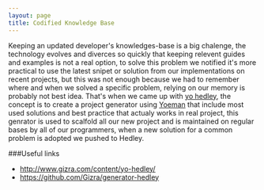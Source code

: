 ```yaml
---
layout: page
title: Codified Knowledge Base
---
```


Keeping an updated developer's knowledges-base is a big chalenge, the technology evolves and diverces so quickly that keeping relevent guides and examples is not a real option, to solve this problem we notified it's more practical to use the latest snipet or solution from our implementations on recent projects, but this was not enough because we had to remember where and when we solved a specific problem, relying on our memory is probably not best idea.
That's when we came up with [yo hedley](https://github.com/Gizra/generator-hedley), the concept is to create a project generator using [Yoeman](http://yeoman.io/) that include most used solutions and best practice that actualy works in real project, this genrator is used to scalfold all our new project and is maintained on regular bases by all of our programmers, when a new solution for a common problem is adopted we pushed to Hedley.



###Useful links
* http://www.gizra.com/content/yo-hedley/
* https://github.com/Gizra/generator-hedley
